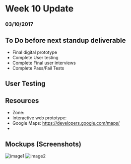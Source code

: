 # Week 10 Update
### 03/10/2017

## To Do before next standup deliverable
 * Final digital prototype
 * Complete User testing
 * Complete Final user interviews
 * Complete Pass/Fail Tests
 

## User Testing

## Resources
* Zone:
* Interactive web prototype:
* Google Maps: https://developers.google.com/maps/
* 

## Mockups (Screenshots)

![image1](https://imgur.com/l0D36IW.png)
![image2](https://imgur.com/WGdX8dW.png)














